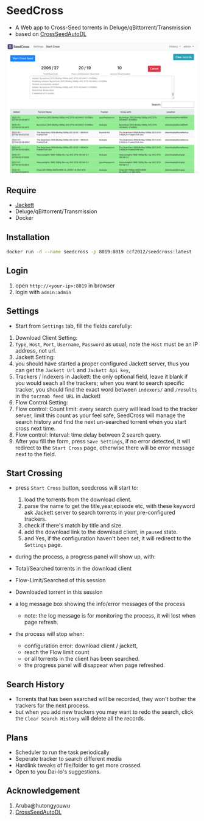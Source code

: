 # SeedCross
* A Web app to Cross-Seed torrents in Deluge/qBittorrent/Transmission
* based on [CrossSeedAutoDL](https://github.com/BC44/Cross-Seed-AutoDL)

![screenshot](screenshot/seedcross1.png)

## Require
* [Jackett](https://github.com/Jackett/Jackett) 
* Deluge/qBittorrent/Transmission
* Docker
  
## Installation
```sh
docker run -d --name seedcross -p 8019:8019 ccf2012/seedcross:latest
```

## Login
1. open `http://<your-ip>:8019` in browser
2. login with `admin:admin`

## Settings
* Start from `Settings` tab, fill the fields carefully:
1. Download Client Setting: 
  1. `Type`, `Host`, `Port`, `Username`, `Password` as usual, note the `Host` must be an IP address, not url.
2. Jackett Setting: 
  2. you should have started a proper configured Jackett server, thus you can get the  `Jackett Url` and `Jackett Api key`, 
  3. Trackers / Indexers in Jackett: the only optional field, leave it blank if you would seach all the trackers; when you want to search specific tracker, you should find the exact word between `indexers/` and `/results` in the `torznab feed URL` in Jackett
3. Flow Control Setting: 
  4. Flow control: Count limit: every search query will lead load to the tracker server, limit this count as your feel safe, SeedCross will manage the search history and find the next un-searched torrent when you start cross next time.
  5. Flow control: Interval: time delay between 2 search query.
4. After you fill the form, press `Save Settings`, if no error detected, it will redirect to the `Start Cross` page, otherwise there will be error message next to the field.

## Start Crossing
* press `Start Cross` button, seedcross will start to:
    1. load the torrents from the download client.
    2. parse the name to get the title,year,episode etc, with these keyword ask Jackett server to search torrents in your pre-configured trackers.
    3. check if there's match by title and size.
    4. add the download link to the download client, in `paused` state.
    5. and Yes, if the configuration haven't been set, it will redirect to the `Settings` page. 

*  during the process, a progress panel will show up, with:
  * Total/Searched torrents in the download client
  * Flow-Limit/Searched of this session
  * Downloaded torrent in this session 
  * a log message box showing the info/error messages of the process
    * note: the log message is for monitoring the process, it will lost when page refresh.

* the process will stop when:
  * configuration error: download client / jackett,
  * reach the Flow limit count
  * or all torrents in the client has been searched.
  * the progress panel will disappear when page refreshed.

 
## Search History
* Torrents that has been searched will be recorded, they won't bother the trackers for the next process.
* but when you add new trackers you may want to redo the search, click the `Clear Search History` will delete all the records.

## Plans
* Scheduler to run the task periodically
* Seperate tracker to search different media
* Hardlink tweaks of file/folder to get more crossed.
* Open to you Dai-lo's suggestions.


## Acknowledgement
1. Aruba@hutongyouwu 
2. [CrossSeedAutoDL](https://github.com/BC44/Cross-Seed-AutoDL)

